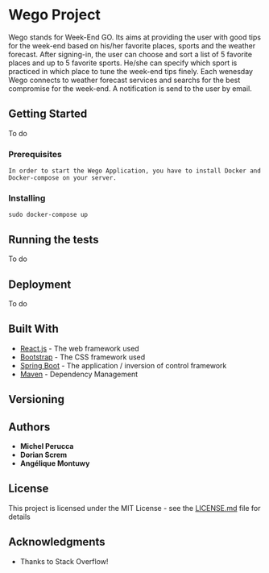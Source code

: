 # Wego Project

Wego stands for Week-End GO. Its aims at providing the user with good tips for the week-end based on his/her favorite places, sports and the weather forecast.
After signing-in, the user can choose and sort a list of 5 favorite places and up to 5 favorite sports. He/she can specify which sport is practiced in which place to tune the week-end tips finely.
Each wenesday Wego connects to weather forecast services and searchs for the best compromise for the week-end. A notification is send to the user by email.

## Getting Started

To do

### Prerequisites


```
In order to start the Wego Application, you have to install Docker and Docker-compose on your server.
```

### Installing


```
sudo docker-compose up
```

## Running the tests

To do

## Deployment

To do

## Built With

* [React.js](https://reactjs.org/docs/getting-started.html) - The web framework used
* [Bootstrap](https://getbootstrap.com/docs/4.0/getting-started/introduction/) - The CSS framework used
* [Spring Boot](https://spring.io/guides) - The application / inversion of control framework 
* [Maven](https://maven.apache.org/) - Dependency Management


## Versioning


## Authors

* **Michel Perucca**
* **Dorian Screm**
* **Angélique Montuwy**


## License

This project is licensed under the MIT License - see the [LICENSE.md](LICENSE.md) file for details

## Acknowledgments

* Thanks to Stack Overflow!

